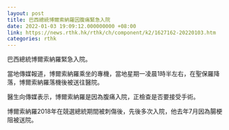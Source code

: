 ```yaml
---
layout: post
title: 巴西總統博爾索納羅因腹痛緊急入院
date: 2022-01-03 19:09:12.000000000 +08:00
link: https://news.rthk.hk/rthk/ch/component/k2/1627162-20220103.htm
categories: rthk
---
```


巴西總統博爾索納羅緊急入院。

當地傳媒報道，博爾索納羅乘坐的專機，當地星期一凌晨1時半左右，在聖保羅降落，博爾索納羅落機後被送往醫院。

醫生向傳媒表示，博爾索納羅是因為腹痛入院，正檢查是否要接受手術。

博爾索納羅2018年在競選總統期間被刺傷後，先後多次入院，他去年7月因為腸梗阻被送院。
